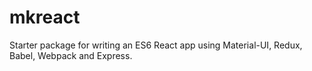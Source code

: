 # mkreact
Starter package for writing an ES6 React app using Material-UI, Redux, Babel, Webpack and Express.

